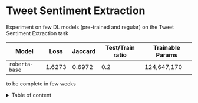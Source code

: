 # Tweet Sentiment Extraction

Experiment on few DL models (pre-trained and regular) on the Tweet Sentiment Extraction task

| Model | Loss | Jaccard | Test/Train ratio | Trainable Params |
| --- | --- | --- | --- | --- |
| `roberta-base` | 1.6273  | 0.6972 | 0.2 | 124,647,170 |

to be complete in few weeks
<details>
<summary>Table of content</summary>

+ Imports and TPU setting
+ Load the data
+ Text augmentation
    + TODO
+ Preprocess
+ Modelling
    + Build model
+ Training
</details>